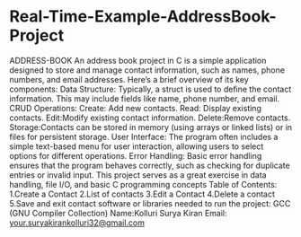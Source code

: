 # Real-Time-Example-AddressBook-Project
ADDRESS-BOOK
An address book project in C is a simple application designed to store and manage contact information, such as names, phone numbers, and email addresses. Here’s a brief overview of its key components:
Data Structure: Typically, a struct is used to define the contact information. This may include fields like name, phone number, and email.
CRUD Operations:
Create: Add new contacts.
Read: Display existing contacts.
Edit:Modify existing contact information.
Delete:Remove contacts.
Storage:Contacts can be stored in memory (using arrays or linked lists) or in files for persistent storage.
User Interface: The program often includes a simple text-based menu for user interaction, allowing users to select options for different operations.
Error Handling: Basic error handling ensures that the program behaves correctly, such as checking for duplicate entries or invalid input.
This project serves as a great exercise in data handling, file I/O, and basic C programming concepts
Table of Contents:
1.Create a Contact
2.List of contacts
3.Edit a Contact
4.Delete a contact
5.Save and exit contact
software or libraries needed to run the project:
GCC (GNU Compiler Collection)
Name:Kolluri Surya Kiran
Email: your.suryakirankolluri32@gmail.com
